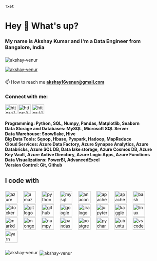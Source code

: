 <code style="color : black">Txet</code>
<h1 align="left">Hey 👋 What's up?</h1>

###

<h3 align="left">My name is Akshay Kumar and I'm a Data Engineer from  Bangalore, India </h3>

###

<p align="left"> <img src="https://komarev.com/ghpvc/?username=akshay-venur&label=Profile%20views&color=0e75b6&style=flat" alt="akshay-venur" /> </p>

<p align="left"> <a href="https://github.com/ryo-ma/github-profile-trophy"><img src="https://github-profile-trophy.vercel.app/?username=akshay-venur" alt="akshay-venur" /></a> </p>

###

📫 How to reach me **akshay16venur@gmail.com**

<h3 align="left">Connect with me:</h3>
<p align="left">
<a href="https://www.linkedin.com/in/akshay-kumar-51b783149/" target="blank"><img align="center" src="https://raw.githubusercontent.com/rahuldkjain/github-profile-readme-generator/master/src/images/icons/Social/linked-in-alt.svg" alt="https://www.linkedin.com/in/akshay-kumar-51b783149/" height="30" width="40" /></a>
<a href="https://www.hackerrank.com/profile/akshay16venur" target="blank"><img align="center" src="https://raw.githubusercontent.com/rahuldkjain/github-profile-readme-generator/master/src/images/icons/Social/hackerrank.svg" alt="https://www.hackerrank.com/akshay16venur" height="30" width="40" /></a>
<a href="https://leetcode.com/akshay_kumar_1/" target="blank"><img align="center" src="https://raw.githubusercontent.com/rahuldkjain/github-profile-readme-generator/master/src/images/icons/Social/leet-code.svg" alt="https://leetcode.com/akshay_kumar_1/" height="30" width="40" /></a>
</p>

###

<h4 align="left">Programming: Python, SQL, Numpy, Pandas, Matplotlib, Seaborn<br>Data Storage and Databases: MySQL, Microsoft SQL Server<br>Data Warehouse: Snowflake, Hive<br>Big Data Tools: Sqoop, Hbase, Pyspark, Hadoop, MapReduce<br>Cloud Services: Azure Data Factory, Azure Synapse Analytics, Azure Databricks, Azure SQL DB, Data lake storage, Azure Cosmos DB, Azure Key Vault, Azure Active Directory, Azure Logic Apps, Azure Functions<br>Data Visualizations: PowerBI, AdvancedExcel<br>Version Control: Git, Github</h4>

###

<h2 align="left">I code with</h2>

###

<div align="left">
  <img src="https://cdn.jsdelivr.net/gh/devicons/devicon/icons/azure/azure-original.svg" height="40" alt="azure logo"  />
  <img width="12" />
  <img src="https://skillicons.dev/icons?i=aws" height="40" alt="amazonwebservices logo"  />
  <img width="12" />
  <img src="https://skillicons.dev/icons?i=py" height="40" alt="python logo"  />
  <img width="12" />
  <img src="https://cdn.simpleicons.org/mysql/4479A1" height="40" alt="mysql logo"  />
  <img width="12" />
  <img src="https://cdn.simpleicons.org/anaconda/44A833" height="40" alt="anaconda logo"  />
  <img width="12" />
  <img src="https://cdn.simpleicons.org/apache/D22128" height="40" alt="apache logo"  />
  <img width="12" />
  <img src="https://skillicons.dev/icons?i=kafka" height="40" alt="apachekafka logo"  />
  <img width="12" />
  <img src="https://cdn.simpleicons.org/gnubash/4EAA25" height="40" alt="bash logo"  />
  <img width="12" />
  <img src="https://cdn.simpleicons.org/docker/2496ED" height="40" alt="docker logo"  />
  <img width="12" />
  <img src="https://skillicons.dev/icons?i=git" height="40" alt="git logo"  />
  <img width="12" />
  <img src="https://skillicons.dev/icons?i=github" height="40" alt="github logo"  />
  <img width="12" />
  <img src="https://skillicons.dev/icons?i=gcp" height="40" alt="googlecloud logo"  />
  <img width="12" />
  <img src="https://cdn.simpleicons.org/jira/0052CC" height="40" alt="jira logo"  />
  <img width="12" />
  <img src="https://cdn.simpleicons.org/jupyter/F37626" height="40" alt="jupyter logo"  />
  <img width="12" />
  <img src="https://cdn.simpleicons.org/kaggle/20BEFF" height="40" alt="kaggle logo"  />
  <img width="12" />
  <img src="https://skillicons.dev/icons?i=linux" height="40" alt="linux logo"  />
  <img width="12" />
  <img src="https://skillicons.dev/icons?i=md" height="40" alt="markdown logo"  />
  <img width="12" />
  <img src="https://cdn.simpleicons.org/mongodb/47A248" height="40" alt="mongodb logo"  />
  <img width="12" />
  <img src="https://img.shields.io/badge/NumPy-013243?logo=numpy&logoColor=white&style=for-the-badge" height="40" alt="numpy logo"  />
  <img width="12" />
  <img src="https://img.shields.io/badge/pandas-150458?logo=pandas&logoColor=white&style=for-the-badge" height="40" alt="pandas logo"  />
  <img width="12" />
  <img src="https://cdn.simpleicons.org/postgresql/4169E1" height="40" alt="postgresql logo"  />
  <img width="12" />
  <img src="https://cdn.simpleicons.org/pycharm/000000" height="40" alt="pycharm logo"  />
  <img width="12" />
  <img src="https://cdn.simpleicons.org/ubuntu/E95420" height="40" alt="ubuntu logo"  />
  <img width="12" />
  <img src="https://cdn.simpleicons.org/visualstudiocode/007ACC" height="40" alt="vscode logo"  />
  <img width="12" />
  <img src="https://cdn.simpleicons.org/yarn/2C8EBB" height="40" alt="yarn logo"  />
</div>

### 
<p><img align="left" src="https://github-readme-stats.vercel.app/api/top-langs?username=akshay-venur&show_icons=true&locale=en&layout=compact" alt="akshay-venur" /></p>

<p>&nbsp;<img align="center" src="https://github-readme-stats.vercel.app/api?username=akshay-venur&show_icons=true&locale=en" alt="akshay-venur" /></p>

###

